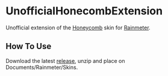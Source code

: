 # UnofficialHonecombExtension

Unofficial extension of the [Honeycomb](https://visualskins.com/skin/honeycomb) skin for [Rainmeter](https://www.rainmeter.net/).

## How To Use

Download the latest [release](https://github.com/KingHector/UnofficialHonecombExtension/releases), unzip and place on Documents/Rainmeter/Skins.
